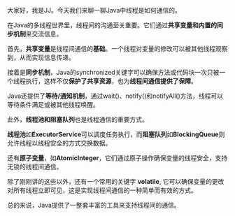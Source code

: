 大家好，我是JJ。今天我们来聊一聊Java中线程是如何通信的。



在Java的多线程世界里，线程间的沟通至关重要。它们通过**共享变量和内置的同步机制**来交流信息。



首先，**共享变量**是线程间通信的**基础**。一个线程对变量的修改可以被其他线程观察到，从而实现信息传递。



接着是**同步机制**，Java的synchronized关键字可以确保方法或代码块一次只被一个线程执行，这样不仅**保护了共享资源**，也为**线程间通信提供了保障**。



Java还提供了**等待/通知机制**，通过wait()、notify()和notifyAll()方法，线程可以等待条件满足或被其他线程唤醒。



此外，**线程池和阻塞队列**也是线程通信的重要方式。



**线程池**如**ExecutorService**可以调度任务执行，而**阻塞队列**如**BlockingQueue**则允许线程以线程安全的方式交换数据。



还有**原子变量**，如**AtomicInteger**，它们通过原子操作确保变量的线程安全，支持无锁的线程间通信。



除了刚刚讲的这些以外，还有一个常用的关键字 **volatile**, 它可以确保变量的更改对所有线程立即可见，这是实现线程间通信的一种简单而有效的方式。



总的来说，Java提供了一整套丰富的工具来支持线程间的通信。

